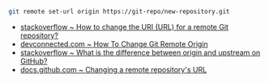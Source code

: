 ```bash
git remote set-url origin https://git-repo/new-repository.git
```
- [stackoverflow ~ How to change the URI (URL) for a remote Git repository?](https://stackoverflow.com/a/19298943)
- [devconnected.com ~ How To Change Git Remote Origin](https://devconnected.com/how-to-change-git-remote-origin/)
- [stackoverflow ~ What is the difference between origin and upstream on GitHub?](https://stackoverflow.com/a/9257901)
- [docs.github.com ~ Changing a remote repository's URL](https://docs.github.com/en/get-started/getting-started-with-git/managing-remote-repositories#changing-a-remote-repositorys-url)
